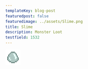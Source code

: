 ```yaml
---
templateKey: blog-post
featuredpost: false
featuredimage: ../assets/Slime.png
title: Slime
description: Monster Loot
testfield: 1532
---
```

![Slime](../assets/Slime.png)